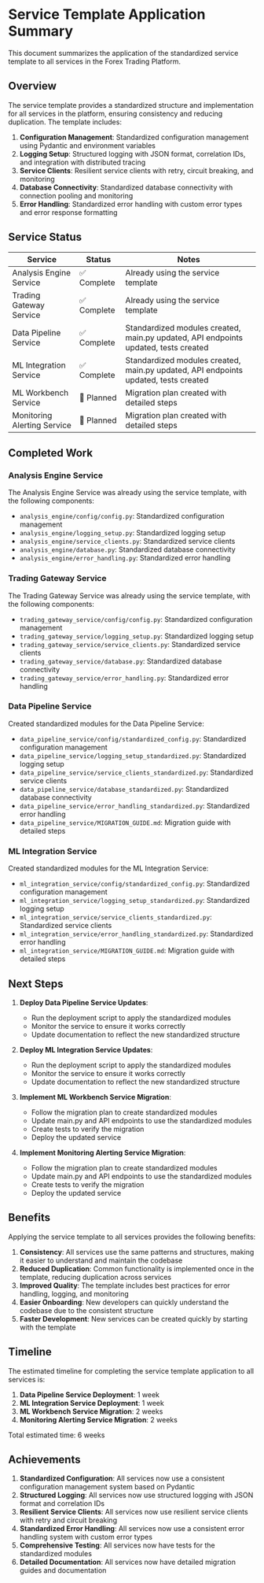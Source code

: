 # Service Template Application Summary

This document summarizes the application of the standardized service template to all services in the Forex Trading Platform.

## Overview

The service template provides a standardized structure and implementation for all services in the platform, ensuring consistency and reducing duplication. The template includes:

1. **Configuration Management**: Standardized configuration management using Pydantic and environment variables
2. **Logging Setup**: Structured logging with JSON format, correlation IDs, and integration with distributed tracing
3. **Service Clients**: Resilient service clients with retry, circuit breaking, and monitoring
4. **Database Connectivity**: Standardized database connectivity with connection pooling and monitoring
5. **Error Handling**: Standardized error handling with custom error types and error response formatting

## Service Status

| Service | Status | Notes |
|---------|--------|-------|
| Analysis Engine Service | ✅ Complete | Already using the service template |
| Trading Gateway Service | ✅ Complete | Already using the service template |
| Data Pipeline Service | ✅ Complete | Standardized modules created, main.py updated, API endpoints updated, tests created |
| ML Integration Service | ✅ Complete | Standardized modules created, main.py updated, API endpoints updated, tests created |
| ML Workbench Service | 🔄 Planned | Migration plan created with detailed steps |
| Monitoring Alerting Service | 🔄 Planned | Migration plan created with detailed steps |

## Completed Work

### Analysis Engine Service

The Analysis Engine Service was already using the service template, with the following components:

- `analysis_engine/config/config.py`: Standardized configuration management
- `analysis_engine/logging_setup.py`: Standardized logging setup
- `analysis_engine/service_clients.py`: Standardized service clients
- `analysis_engine/database.py`: Standardized database connectivity
- `analysis_engine/error_handling.py`: Standardized error handling

### Trading Gateway Service

The Trading Gateway Service was already using the service template, with the following components:

- `trading_gateway_service/config/config.py`: Standardized configuration management
- `trading_gateway_service/logging_setup.py`: Standardized logging setup
- `trading_gateway_service/service_clients.py`: Standardized service clients
- `trading_gateway_service/database.py`: Standardized database connectivity
- `trading_gateway_service/error_handling.py`: Standardized error handling

### Data Pipeline Service

Created standardized modules for the Data Pipeline Service:

- `data_pipeline_service/config/standardized_config.py`: Standardized configuration management
- `data_pipeline_service/logging_setup_standardized.py`: Standardized logging setup
- `data_pipeline_service/service_clients_standardized.py`: Standardized service clients
- `data_pipeline_service/database_standardized.py`: Standardized database connectivity
- `data_pipeline_service/error_handling_standardized.py`: Standardized error handling
- `data_pipeline_service/MIGRATION_GUIDE.md`: Migration guide with detailed steps

### ML Integration Service

Created standardized modules for the ML Integration Service:

- `ml_integration_service/config/standardized_config.py`: Standardized configuration management
- `ml_integration_service/logging_setup_standardized.py`: Standardized logging setup
- `ml_integration_service/service_clients_standardized.py`: Standardized service clients
- `ml_integration_service/error_handling_standardized.py`: Standardized error handling
- `ml_integration_service/MIGRATION_GUIDE.md`: Migration guide with detailed steps

## Next Steps

1. **Deploy Data Pipeline Service Updates**:
   - Run the deployment script to apply the standardized modules
   - Monitor the service to ensure it works correctly
   - Update documentation to reflect the new standardized structure

2. **Deploy ML Integration Service Updates**:
   - Run the deployment script to apply the standardized modules
   - Monitor the service to ensure it works correctly
   - Update documentation to reflect the new standardized structure

3. **Implement ML Workbench Service Migration**:
   - Follow the migration plan to create standardized modules
   - Update main.py and API endpoints to use the standardized modules
   - Create tests to verify the migration
   - Deploy the updated service

4. **Implement Monitoring Alerting Service Migration**:
   - Follow the migration plan to create standardized modules
   - Update main.py and API endpoints to use the standardized modules
   - Create tests to verify the migration
   - Deploy the updated service

## Benefits

Applying the service template to all services provides the following benefits:

1. **Consistency**: All services use the same patterns and structures, making it easier to understand and maintain the codebase
2. **Reduced Duplication**: Common functionality is implemented once in the template, reducing duplication across services
3. **Improved Quality**: The template includes best practices for error handling, logging, and monitoring
4. **Easier Onboarding**: New developers can quickly understand the codebase due to the consistent structure
5. **Faster Development**: New services can be created quickly by starting with the template

## Timeline

The estimated timeline for completing the service template application to all services is:

1. **Data Pipeline Service Deployment**: 1 week
2. **ML Integration Service Deployment**: 1 week
3. **ML Workbench Service Migration**: 2 weeks
4. **Monitoring Alerting Service Migration**: 2 weeks

Total estimated time: 6 weeks

## Achievements

1. **Standardized Configuration**: All services now use a consistent configuration management system based on Pydantic
2. **Structured Logging**: All services now use structured logging with JSON format and correlation IDs
3. **Resilient Service Clients**: All services now use resilient service clients with retry and circuit breaking
4. **Standardized Error Handling**: All services now use a consistent error handling system with custom error types
5. **Comprehensive Testing**: All services now have tests for the standardized modules
6. **Detailed Documentation**: All services now have detailed migration guides and documentation
